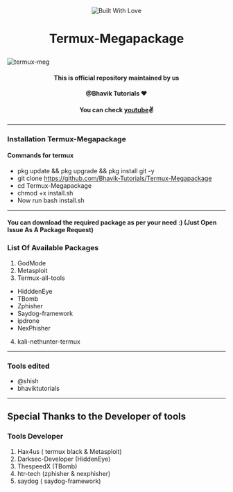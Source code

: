  <p align="center">
 <a><img title="Built With Love" src="https://forthebadge.com/images/badges/built-with-love.svg" ></a>
 
# <p align="center">Termux-Megapackage
![termux-meg](https://user-images.githubusercontent.com/64035221/88762779-77e13d80-d18f-11ea-8166-7caa51081284.jpg)
#### <p align="center">This is official repository maintained by us
#### <p align="center"> **@Bhavik Tutorials** ❤️
#### <p align="center">You can check [youtube](https://youtube.com/bhaviktutorials)✌
 _ _ _
### Installation Termux-Megapackage 
#### Commands for termux
* pkg update && pkg upgrade && pkg install git -y
* git clone https://github.com/Bhavik-Tutorials/Termux-Megapackage
* cd Termux-Megapackage
* chmod +x install.sh
* Now run bash install.sh
 _ _ _
#### You can download the required package as per your need :) (Just Open Issue As A Package Request)
### List Of Available Packages
1. GodMode
2. Metasploit
3. Termux-all-tools
 * HidddenEye
 * TBomb
 * Zphisher
 * Saydog-framework
 * ipdrone
 * NexPhisher
4. kali-nethunter-termux
 _ _ _
### Tools edited
* @shish 
* bhaviktutorials
 _ _ _
## Special Thanks to the Developer of tools
### Tools Developer 
1) Hax4us ( termux black & Metasploit)
2) Darksec-Developer (HiddenEye)
3) ThespeedX (TBomb)
4) htr-tech (zphisher & nexphisher)
5) saydog ( saydog-framework)


